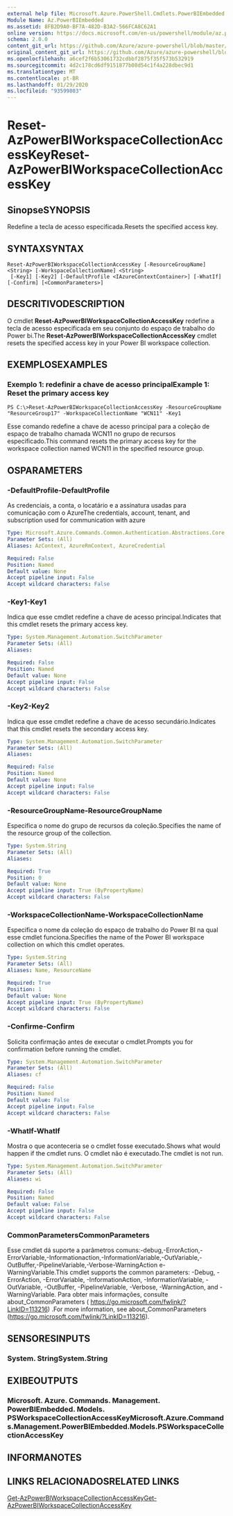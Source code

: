 ```yaml
---
external help file: Microsoft.Azure.PowerShell.Cmdlets.PowerBIEmbedded.dll-Help.xml
Module Name: Az.PowerBIEmbedded
ms.assetid: 8FB2D9A0-BF7A-482D-B3A2-566FCA8C62A1
online version: https://docs.microsoft.com/en-us/powershell/module/az.powerbiembedded/reset-azpowerbiworkspacecollectionaccesskey
schema: 2.0.0
content_git_url: https://github.com/Azure/azure-powershell/blob/master/src/PowerBIEmbedded/PowerBIEmbedded/help/Reset-AzPowerBIWorkspaceCollectionAccessKey.md
original_content_git_url: https://github.com/Azure/azure-powershell/blob/master/src/PowerBIEmbedded/PowerBIEmbedded/help/Reset-AzPowerBIWorkspaceCollectionAccessKey.md
ms.openlocfilehash: a6cef2f6b53061732cdbbf2875f35f573b532919
ms.sourcegitcommit: 4d2c178cd6df9151877b08d54c1f4a228dbec9d1
ms.translationtype: MT
ms.contentlocale: pt-BR
ms.lasthandoff: 01/29/2020
ms.locfileid: "93599803"
---
```

# <span data-ttu-id="cd9a4-101">Reset-AzPowerBIWorkspaceCollectionAccessKey</span><span class="sxs-lookup"><span data-stu-id="cd9a4-101">Reset-AzPowerBIWorkspaceCollectionAccessKey</span></span>

## <span data-ttu-id="cd9a4-102">Sinopse</span><span class="sxs-lookup"><span data-stu-id="cd9a4-102">SYNOPSIS</span></span>
<span data-ttu-id="cd9a4-103">Redefine a tecla de acesso especificada.</span><span class="sxs-lookup"><span data-stu-id="cd9a4-103">Resets the specified access key.</span></span>

## <span data-ttu-id="cd9a4-104">SYNTAX</span><span class="sxs-lookup"><span data-stu-id="cd9a4-104">SYNTAX</span></span>

```
Reset-AzPowerBIWorkspaceCollectionAccessKey [-ResourceGroupName] <String> [-WorkspaceCollectionName] <String>
 [-Key1] [-Key2] [-DefaultProfile <IAzureContextContainer>] [-WhatIf] [-Confirm] [<CommonParameters>]
```

## <span data-ttu-id="cd9a4-105">DESCRITIVO</span><span class="sxs-lookup"><span data-stu-id="cd9a4-105">DESCRIPTION</span></span>
<span data-ttu-id="cd9a4-106">O cmdlet **Reset-AzPowerBIWorkspaceCollectionAccessKey** redefine a tecla de acesso especificada em seu conjunto do espaço de trabalho do Power bi.</span><span class="sxs-lookup"><span data-stu-id="cd9a4-106">The **Reset-AzPowerBIWorkspaceCollectionAccessKey** cmdlet resets the specified access key in your Power BI workspace collection.</span></span>

## <span data-ttu-id="cd9a4-107">EXEMPLOS</span><span class="sxs-lookup"><span data-stu-id="cd9a4-107">EXAMPLES</span></span>

### <span data-ttu-id="cd9a4-108">Exemplo 1: redefinir a chave de acesso principal</span><span class="sxs-lookup"><span data-stu-id="cd9a4-108">Example 1: Reset the primary access key</span></span>
```
PS C:\>Reset-AzPowerBIWorkspaceCollectionAccessKey -ResourceGroupName "ResourceGroup17" -WorkspaceCollectionName "WCN11" -Key1
```

<span data-ttu-id="cd9a4-109">Esse comando redefine a chave de acesso principal para a coleção de espaço de trabalho chamada WCN11 no grupo de recursos especificado.</span><span class="sxs-lookup"><span data-stu-id="cd9a4-109">This command resets the primary access key for the workspace collection named WCN11 in the specified resource group.</span></span>

## <span data-ttu-id="cd9a4-110">OS</span><span class="sxs-lookup"><span data-stu-id="cd9a4-110">PARAMETERS</span></span>

### <span data-ttu-id="cd9a4-111">-DefaultProfile</span><span class="sxs-lookup"><span data-stu-id="cd9a4-111">-DefaultProfile</span></span>
<span data-ttu-id="cd9a4-112">As credenciais, a conta, o locatário e a assinatura usadas para comunicação com o Azure</span><span class="sxs-lookup"><span data-stu-id="cd9a4-112">The credentials, account, tenant, and subscription used for communication with azure</span></span>

```yaml
Type: Microsoft.Azure.Commands.Common.Authentication.Abstractions.Core.IAzureContextContainer
Parameter Sets: (All)
Aliases: AzContext, AzureRmContext, AzureCredential

Required: False
Position: Named
Default value: None
Accept pipeline input: False
Accept wildcard characters: False
```

### <span data-ttu-id="cd9a4-113">-Key1</span><span class="sxs-lookup"><span data-stu-id="cd9a4-113">-Key1</span></span>
<span data-ttu-id="cd9a4-114">Indica que esse cmdlet redefine a chave de acesso principal.</span><span class="sxs-lookup"><span data-stu-id="cd9a4-114">Indicates that this cmdlet resets the primary access key.</span></span>

```yaml
Type: System.Management.Automation.SwitchParameter
Parameter Sets: (All)
Aliases:

Required: False
Position: Named
Default value: None
Accept pipeline input: False
Accept wildcard characters: False
```

### <span data-ttu-id="cd9a4-115">-Key2</span><span class="sxs-lookup"><span data-stu-id="cd9a4-115">-Key2</span></span>
<span data-ttu-id="cd9a4-116">Indica que esse cmdlet redefine a chave de acesso secundário.</span><span class="sxs-lookup"><span data-stu-id="cd9a4-116">Indicates that this cmdlet resets the secondary access key.</span></span>

```yaml
Type: System.Management.Automation.SwitchParameter
Parameter Sets: (All)
Aliases:

Required: False
Position: Named
Default value: None
Accept pipeline input: False
Accept wildcard characters: False
```

### <span data-ttu-id="cd9a4-117">-ResourceGroupName</span><span class="sxs-lookup"><span data-stu-id="cd9a4-117">-ResourceGroupName</span></span>
<span data-ttu-id="cd9a4-118">Especifica o nome do grupo de recursos da coleção.</span><span class="sxs-lookup"><span data-stu-id="cd9a4-118">Specifies the name of the resource group of the collection.</span></span>

```yaml
Type: System.String
Parameter Sets: (All)
Aliases:

Required: True
Position: 0
Default value: None
Accept pipeline input: True (ByPropertyName)
Accept wildcard characters: False
```

### <span data-ttu-id="cd9a4-119">-WorkspaceCollectionName</span><span class="sxs-lookup"><span data-stu-id="cd9a4-119">-WorkspaceCollectionName</span></span>
<span data-ttu-id="cd9a4-120">Especifica o nome da coleção do espaço de trabalho do Power BI na qual esse cmdlet funciona.</span><span class="sxs-lookup"><span data-stu-id="cd9a4-120">Specifies the name of the Power BI workspace collection on which this cmdlet operates.</span></span>

```yaml
Type: System.String
Parameter Sets: (All)
Aliases: Name, ResourceName

Required: True
Position: 1
Default value: None
Accept pipeline input: True (ByPropertyName)
Accept wildcard characters: False
```

### <span data-ttu-id="cd9a4-121">-Confirme</span><span class="sxs-lookup"><span data-stu-id="cd9a4-121">-Confirm</span></span>
<span data-ttu-id="cd9a4-122">Solicita confirmação antes de executar o cmdlet.</span><span class="sxs-lookup"><span data-stu-id="cd9a4-122">Prompts you for confirmation before running the cmdlet.</span></span>

```yaml
Type: System.Management.Automation.SwitchParameter
Parameter Sets: (All)
Aliases: cf

Required: False
Position: Named
Default value: False
Accept pipeline input: False
Accept wildcard characters: False
```

### <span data-ttu-id="cd9a4-123">-WhatIf</span><span class="sxs-lookup"><span data-stu-id="cd9a4-123">-WhatIf</span></span>
<span data-ttu-id="cd9a4-124">Mostra o que aconteceria se o cmdlet fosse executado.</span><span class="sxs-lookup"><span data-stu-id="cd9a4-124">Shows what would happen if the cmdlet runs.</span></span>
<span data-ttu-id="cd9a4-125">O cmdlet não é executado.</span><span class="sxs-lookup"><span data-stu-id="cd9a4-125">The cmdlet is not run.</span></span>

```yaml
Type: System.Management.Automation.SwitchParameter
Parameter Sets: (All)
Aliases: wi

Required: False
Position: Named
Default value: False
Accept pipeline input: False
Accept wildcard characters: False
```

### <span data-ttu-id="cd9a4-126">CommonParameters</span><span class="sxs-lookup"><span data-stu-id="cd9a4-126">CommonParameters</span></span>
<span data-ttu-id="cd9a4-127">Esse cmdlet dá suporte a parâmetros comuns:-debug,-ErrorAction,-ErrorVariable,-Informationaction,-InformationVariable,-OutVariable,-OutBuffer,-PipelineVariable,-Verbose-WarningAction e-WarningVariable.</span><span class="sxs-lookup"><span data-stu-id="cd9a4-127">This cmdlet supports the common parameters: -Debug, -ErrorAction, -ErrorVariable, -InformationAction, -InformationVariable, -OutVariable, -OutBuffer, -PipelineVariable, -Verbose, -WarningAction, and -WarningVariable.</span></span> <span data-ttu-id="cd9a4-128">Para obter mais informações, consulte about_CommonParameters ( https://go.microsoft.com/fwlink/?LinkID=113216) .</span><span class="sxs-lookup"><span data-stu-id="cd9a4-128">For more information, see about_CommonParameters (https://go.microsoft.com/fwlink/?LinkID=113216).</span></span>

## <span data-ttu-id="cd9a4-129">SENSORES</span><span class="sxs-lookup"><span data-stu-id="cd9a4-129">INPUTS</span></span>

### <span data-ttu-id="cd9a4-130">System. String</span><span class="sxs-lookup"><span data-stu-id="cd9a4-130">System.String</span></span>

## <span data-ttu-id="cd9a4-131">EXIBE</span><span class="sxs-lookup"><span data-stu-id="cd9a4-131">OUTPUTS</span></span>

### <span data-ttu-id="cd9a4-132">Microsoft. Azure. Commands. Management. PowerBIEmbedded. Models. PSWorkspaceCollectionAccessKey</span><span class="sxs-lookup"><span data-stu-id="cd9a4-132">Microsoft.Azure.Commands.Management.PowerBIEmbedded.Models.PSWorkspaceCollectionAccessKey</span></span>

## <span data-ttu-id="cd9a4-133">INFORMA</span><span class="sxs-lookup"><span data-stu-id="cd9a4-133">NOTES</span></span>

## <span data-ttu-id="cd9a4-134">LINKS RELACIONADOS</span><span class="sxs-lookup"><span data-stu-id="cd9a4-134">RELATED LINKS</span></span>

[<span data-ttu-id="cd9a4-135">Get-AzPowerBIWorkspaceCollectionAccessKey</span><span class="sxs-lookup"><span data-stu-id="cd9a4-135">Get-AzPowerBIWorkspaceCollectionAccessKey</span></span>](./Get-AzPowerBIWorkspaceCollectionAccessKey.md)


